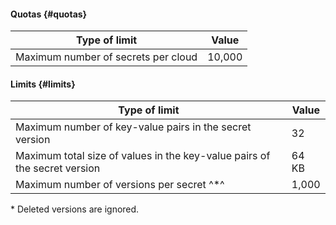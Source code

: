 #### Quotas {#quotas}

| Type of limit | Value |
----- | -----
| Maximum number of secrets per cloud | 10,000 |

#### Limits {#limits}

| Type of limit | Value |
----- | -----
| Maximum number of key-value pairs in the secret version | 32 |
| Maximum total size of values in the key-value pairs of the secret version | 64 KB |
| Maximum number of versions per secret ^*^ | 1,000 |

\* Deleted versions are ignored.